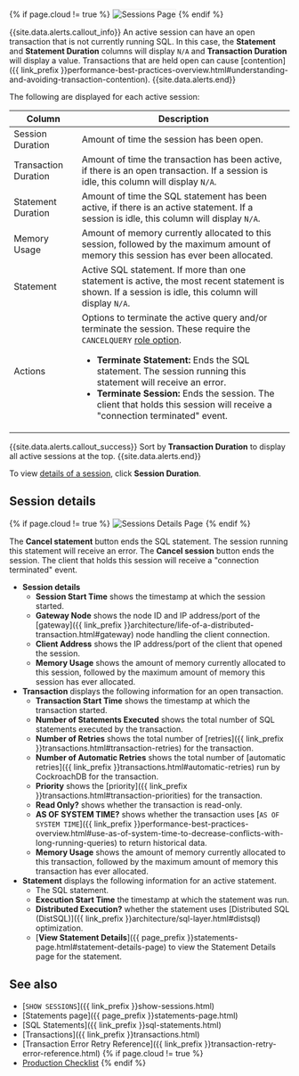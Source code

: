 {% if page.cloud != true %}
<img src="{{ 'images/v21.2/ui-sessions-page.png' | relative_url }}" alt="Sessions Page" style="border:1px solid #eee;max-width:100%" />
{% endif %}

{{site.data.alerts.callout_info}}
An active session can have an open transaction that is not currently running SQL. In this case, the **Statement** and **Statement Duration** columns will display `N/A` and **Transaction Duration** will display a value. Transactions that are held open can cause [contention]({{ link_prefix }}performance-best-practices-overview.html#understanding-and-avoiding-transaction-contention).
{{site.data.alerts.end}}

The following are displayed for each active session:

Column | Description
--------- | -----------
Session Duration | Amount of time the session has been open.
Transaction Duration | Amount of time the transaction has been active, if there is an open transaction. If a session is idle, this column will display `N/A`.
Statement Duration | Amount of time the SQL statement has been active, if there is an active statement. If a session is idle, this column will display `N/A`.
Memory Usage | Amount of memory currently allocated to this session, followed by the maximum amount of memory this session has ever been allocated.
Statement | Active SQL statement. If more than one statement is active, the most recent statement is shown. If a session is idle, this column will display `N/A`.
Actions | Options to terminate the active query and/or terminate the session. These require the `CANCELQUERY` [role option](alter-role.html#role-options).<ul><li>**Terminate Statement:** Ends the SQL statement. The session running this statement will receive an error.</li> <li>**Terminate Session:** Ends the session. The client that holds this session will receive a "connection terminated" event.</li></ul>

{{site.data.alerts.callout_success}}
Sort by **Transaction Duration** to display all active sessions at the top.
{{site.data.alerts.end}}

To view [details of a session](#session-details), click **Session Duration**.

## Session details

{% if page.cloud != true %}
<img src="{{ 'images/v21.2/ui-sessions-details-page.png' | relative_url }}" alt="Sessions Details Page" style="border:1px solid #eee;max-width:100%" />
{% endif %}

The **Cancel statement** button ends the SQL statement. The session running this statement will receive an error.
The **Cancel session** button ends the session. The client that holds this session will receive a "connection terminated" event.

- **Session details**
  - **Session Start Time** shows the timestamp at which the session started.
  - **Gateway Node** <a name="session-details-gateway-node"></a> shows the node ID and IP address/port of the [gateway]({{ link_prefix }}architecture/life-of-a-distributed-transaction.html#gateway) node handling the client connection.
  - **Client Address** shows the IP address/port of the client that opened the session.
  - **Memory Usage** shows the amount of memory currently allocated to this session, followed by the maximum amount of memory this session has ever allocated.
- **Transaction** displays the following information for an open transaction.
  - **Transaction Start Time** shows the timestamp at which the transaction started.
  - **Number of Statements Executed** shows the total number of SQL statements executed by the transaction.
  - **Number of Retries** shows the total number of [retries]({{ link_prefix }}transactions.html#transaction-retries) for the transaction.
  - **Number of Automatic Retries** shows the total number of [automatic retries]({{ link_prefix }}transactions.html#automatic-retries) run by CockroachDB for the transaction.
  - **Priority** shows the [priority]({{ link_prefix }}transactions.html#transaction-priorities) for the transaction.
  - **Read Only?** shows whether the transaction is read-only.
  - **AS OF SYSTEM TIME?** shows whether the transaction uses [`AS OF SYSTEM TIME`]({{ link_prefix }}performance-best-practices-overview.html#use-as-of-system-time-to-decrease-conflicts-with-long-running-queries) to return historical data.
  - **Memory Usage** shows the amount of memory currently allocated to this transaction, followed by the maximum amount of memory this transaction has ever allocated.
- **Statement** displays the following information for an active statement.
  - The SQL statement.
  - **Execution Start Time** the timestamp at which the statement was run.
  - **Distributed Execution?** whether the statement uses [Distributed SQL (DistSQL)]({{ link_prefix }}architecture/sql-layer.html#distsql) optimization.
  - [**View Statement Details**]({{ page_prefix }}statements-page.html#statement-details-page) to view the Statement Details page for the statement.

## See also

- [`SHOW SESSIONS`]({{ link_prefix }}show-sessions.html)
- [Statements page]({{ page_prefix }}statements-page.html)
- [SQL Statements]({{ link_prefix }}sql-statements.html)
- [Transactions]({{ link_prefix }}transactions.html)
- [Transaction Error Retry Reference]({{ link_prefix }}transaction-retry-error-reference.html)
{% if page.cloud != true %}
- [Production Checklist](recommended-production-settings.html#hardware)
{% endif %}
